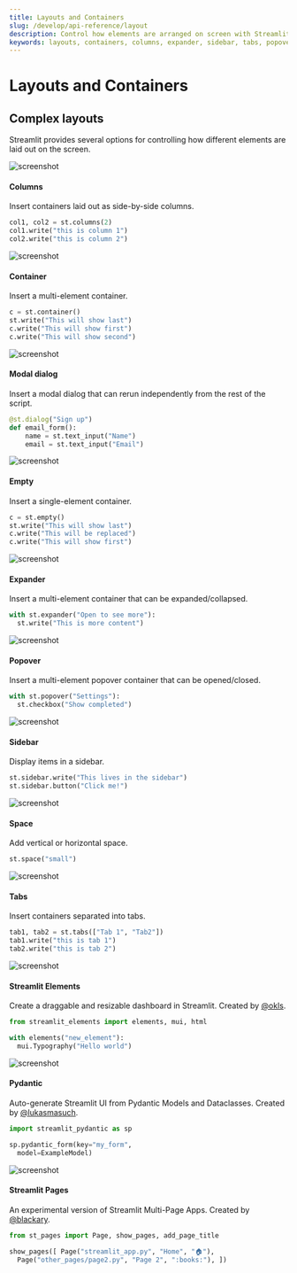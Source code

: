 ```yaml
---
title: Layouts and Containers
slug: /develop/api-reference/layout
description: Control how elements are arranged on screen with Streamlit's layout and container components including columns, expanders, sidebars, tabs, and containers.
keywords: layouts, containers, columns, expander, sidebar, tabs, popover, streamlit layout, ui layout, screen organization, element arrangement
---
```


# Layouts and Containers

## Complex layouts

Streamlit provides several options for controlling how different elements are laid out on the screen.

<TileContainer>
<RefCard href="/develop/api-reference/layout/st.columns">

<Image pure alt="screenshot" src="/images/api/columns.jpg" />

<h4>Columns</h4>

Insert containers laid out as side-by-side columns.

```python
col1, col2 = st.columns(2)
col1.write("this is column 1")
col2.write("this is column 2")
```

</RefCard>
<RefCard href="/develop/api-reference/layout/st.container">

<Image pure alt="screenshot" src="/images/api/container.jpg" />

<h4>Container</h4>

Insert a multi-element container.

```python
c = st.container()
st.write("This will show last")
c.write("This will show first")
c.write("This will show second")
```

</RefCard>
<RefCard href="/develop/api-reference/execution-flow/st.dialog">

<Image pure alt="screenshot" src="/images/api/dialog.jpg" />

<h4>Modal dialog</h4>

Insert a modal dialog that can rerun independently from the rest of the script.

```python
@st.dialog("Sign up")
def email_form():
    name = st.text_input("Name")
    email = st.text_input("Email")
```

</RefCard>
<RefCard href="/develop/api-reference/layout/st.empty">

<Image pure alt="screenshot" src="/images/api/empty.jpg" />

<h4>Empty</h4>

Insert a single-element container.

```python
c = st.empty()
st.write("This will show last")
c.write("This will be replaced")
c.write("This will show first")
```

</RefCard>
<RefCard href="/develop/api-reference/layout/st.expander">

<Image pure alt="screenshot" src="/images/api/expander.jpg" />

<h4>Expander</h4>

Insert a multi-element container that can be expanded/collapsed.

```python
with st.expander("Open to see more"):
  st.write("This is more content")
```

</RefCard>
<RefCard href="/develop/api-reference/layout/st.popover">

<Image pure alt="screenshot" src="/images/api/popover.svg" />

<h4>Popover</h4>

Insert a multi-element popover container that can be opened/closed.

```python
with st.popover("Settings"):
  st.checkbox("Show completed")
```

</RefCard>
<RefCard href="/develop/api-reference/layout/st.sidebar">

<Image pure alt="screenshot" src="/images/api/sidebar.jpg" />

<h4>Sidebar</h4>

Display items in a sidebar.

```python
st.sidebar.write("This lives in the sidebar")
st.sidebar.button("Click me!")
```

</RefCard>
<RefCard href="/develop/api-reference/layout/st.space">

<Image pure alt="screenshot" src="/images/api/space.jpg" />

<h4>Space</h4>

Add vertical or horizontal space.

```python
st.space("small")
```

</RefCard>
<RefCard href="/develop/api-reference/layout/st.tabs">

<Image pure alt="screenshot" src="/images/api/tabs.jpg" />

<h4>Tabs</h4>

Insert containers separated into tabs.

```python
tab1, tab2 = st.tabs(["Tab 1", "Tab2"])
tab1.write("this is tab 1")
tab2.write("this is tab 2")
```

</RefCard>
</TileContainer>

<ComponentSlider>

<ComponentCard href="https://github.com/okld/streamlit-elements">

<Image pure alt="screenshot" src="/images/api/components/elements.jpg" />

<h4>Streamlit Elements</h4>

Create a draggable and resizable dashboard in Streamlit. Created by [@okls](https://github.com/okls).

```python
from streamlit_elements import elements, mui, html

with elements("new_element"):
  mui.Typography("Hello world")
```

</ComponentCard>

<ComponentCard href="https://github.com/lukasmasuch/streamlit-pydantic">

<Image pure alt="screenshot" src="/images/api/components/pydantic.jpg" />

<h4>Pydantic</h4>

Auto-generate Streamlit UI from Pydantic Models and Dataclasses. Created by [@lukasmasuch](https://github.com/lukasmasuch).

```python
import streamlit_pydantic as sp

sp.pydantic_form(key="my_form",
  model=ExampleModel)
```

</ComponentCard>

<ComponentCard href="https://github.com/blackary/st_pages">

<Image pure alt="screenshot" src="/images/api/components/pages.jpg" />

<h4>Streamlit Pages</h4>

An experimental version of Streamlit Multi-Page Apps. Created by [@blackary](https://github.com/blackary).

```python
from st_pages import Page, show_pages, add_page_title

show_pages([ Page("streamlit_app.py", "Home", "🏠"),
  Page("other_pages/page2.py", "Page 2", ":books:"), ])
```

</ComponentCard>

</ComponentSlider>
